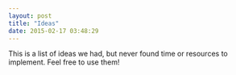 ```yaml
---
layout: post
title: "Ideas"
date: 2015-02-17 03:48:29
---
```


This is a list of ideas we had, but never found time or resources to implement. Feel free to use them!